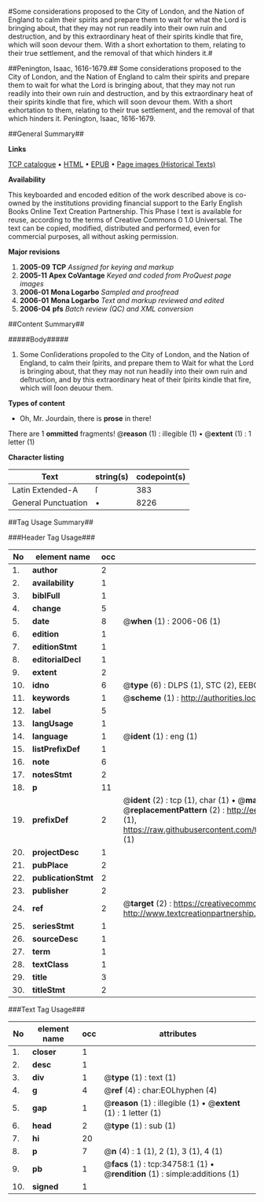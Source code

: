 #Some considerations proposed to the City of London, and the Nation of England to calm their spirits and prepare them to wait for what the Lord is bringing about, that they may not run readily into their own ruin and destruction, and by this extraordinary heat of their spirits kindle that fire, which will soon devour them. With a short exhortation to them, relating to their true settlement, and the removal of that which hinders it.#

##Penington, Isaac, 1616-1679.##
Some considerations proposed to the City of London, and the Nation of England to calm their spirits and prepare them to wait for what the Lord is bringing about, that they may not run readily into their own ruin and destruction, and by this extraordinary heat of their spirits kindle that fire, which will soon devour them. With a short exhortation to them, relating to their true settlement, and the removal of that which hinders it.
Penington, Isaac, 1616-1679.

##General Summary##

**Links**

[TCP catalogue](http://www.ota.ox.ac.uk/tcp/)  • 
[HTML](http://tei.it.ox.ac.uk/tcp/Texts-HTML/free/A54/A54054.html)  • 
[EPUB](http://tei.it.ox.ac.uk/tcp/Texts-EPUB/free/A54/A54054.epub) • 
[Page images (Historical Texts)](https://data.historicaltexts.jisc.ac.uk/view?pubId=eebo-99830308e&pageId=eebo-99830308e-34758-1)

**Availability**

This keyboarded and encoded edition of the
	       work described above is co-owned by the institutions
	       providing financial support to the Early English Books
	       Online Text Creation Partnership. This Phase I text is
	       available for reuse, according to the terms of Creative
	       Commons 0 1.0 Universal. The text can be copied,
	       modified, distributed and performed, even for
	       commercial purposes, all without asking permission.

**Major revisions**

1. __2005-09__ __TCP__ *Assigned for keying and markup*
1. __2005-11__ __Apex CoVantage__ *Keyed and coded from ProQuest page images*
1. __2006-01__ __Mona Logarbo__ *Sampled and proofread*
1. __2006-01__ __Mona Logarbo__ *Text and markup reviewed and edited*
1. __2006-04__ __pfs__ *Batch review (QC) and XML conversion*

##Content Summary##

#####Body#####

1. Some Conſiderations propoſed to the City of London, and the Nation of England, to calm their ſpirits, and prepare them to Wait for what the Lord is bringing about, that they may not run headily into their own ruin and deſtruction, and by this extraordinary heat of their ſpirits kindle that fire, which will ſoon deuour them.

**Types of content**

  * Oh, Mr. Jourdain, there is **prose** in there!

There are 1 **ommitted** fragments! 
 @__reason__ (1) : illegible (1)  •  @__extent__ (1) : 1 letter (1)

**Character listing**


|Text|string(s)|codepoint(s)|
|---|---|---|
|Latin Extended-A|ſ|383|
|General Punctuation|•|8226|

##Tag Usage Summary##

###Header Tag Usage###

|No|element name|occ|attributes|
|---|---|---|---|
|1.|__author__|2||
|2.|__availability__|1||
|3.|__biblFull__|1||
|4.|__change__|5||
|5.|__date__|8| @__when__ (1) : 2006-06 (1)|
|6.|__edition__|1||
|7.|__editionStmt__|1||
|8.|__editorialDecl__|1||
|9.|__extent__|2||
|10.|__idno__|6| @__type__ (6) : DLPS (1), STC (2), EEBO-CITATION (1), PROQUEST (1), VID (1)|
|11.|__keywords__|1| @__scheme__ (1) : http://authorities.loc.gov/ (1)|
|12.|__label__|5||
|13.|__langUsage__|1||
|14.|__language__|1| @__ident__ (1) : eng (1)|
|15.|__listPrefixDef__|1||
|16.|__note__|6||
|17.|__notesStmt__|2||
|18.|__p__|11||
|19.|__prefixDef__|2| @__ident__ (2) : tcp (1), char (1)  •  @__matchPattern__ (2) : ([0-9\-]+):([0-9IVX]+) (1), (.+) (1)  •  @__replacementPattern__ (2) : http://eebo.chadwyck.com/downloadtiff?vid=$1&page=$2 (1), https://raw.githubusercontent.com/textcreationpartnership/Texts/master/tcpchars.xml#$1 (1)|
|20.|__projectDesc__|1||
|21.|__pubPlace__|2||
|22.|__publicationStmt__|2||
|23.|__publisher__|2||
|24.|__ref__|2| @__target__ (2) : https://creativecommons.org/publicdomain/zero/1.0/ (1), http://www.textcreationpartnership.org/docs/. (1)|
|25.|__seriesStmt__|1||
|26.|__sourceDesc__|1||
|27.|__term__|1||
|28.|__textClass__|1||
|29.|__title__|3||
|30.|__titleStmt__|2||


###Text Tag Usage###

|No|element name|occ|attributes|
|---|---|---|---|
|1.|__closer__|1||
|2.|__desc__|1||
|3.|__div__|1| @__type__ (1) : text (1)|
|4.|__g__|4| @__ref__ (4) : char:EOLhyphen (4)|
|5.|__gap__|1| @__reason__ (1) : illegible (1)  •  @__extent__ (1) : 1 letter (1)|
|6.|__head__|2| @__type__ (1) : sub (1)|
|7.|__hi__|20||
|8.|__p__|7| @__n__ (4) : 1 (1), 2 (1), 3 (1), 4 (1)|
|9.|__pb__|1| @__facs__ (1) : tcp:34758:1 (1)  •  @__rendition__ (1) : simple:additions (1)|
|10.|__signed__|1||
